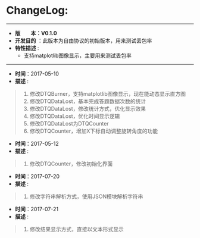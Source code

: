 # ChangeLog:
*****************************************************************************************
* **版　　本：V0.1.0**
* **开发目的** ：此版本为自由协议的初始版本，用来测试丢包率
* **特性描述** : 
	* 支持matplotlib图像显示，主要用来测试丢包率
*****************************************************************************************
* **时间**：2017-05-10
* **描述** :
> 1. 修改DTQBurner，支持matplotlib图像显示，现在能动态显示直方图
> 2. 修改DTQDataLost，基本完成答题数据次数的统计
> 3. 修改DTQDataLost，修改统计方式，优化显示效果
> 4. 修改DTQDataLost，优化时间显示逻辑
> 5. 修改DTQDataLost为DTQCounter
> 6. 修改DTQCounter，增加X下标自动调整旋转角度的功能

* **时间**：2017-05-12
* **描述** :
> 1. 修改DTQCounter，修改初始化界面

* **时间**：2017-07-20
* **描述** :
> 1. 修改字符串解析方式，使用JSON模块解析字符串

* **时间**：2017-07-21
* **描述** :
> 1. 修改结果显示方式，直接以文本形式显示